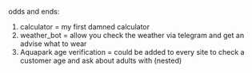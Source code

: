 odds and ends:

1) calculator = my first damned calculator
2) weather_bot = allow you check the weather via telegram and get an advise what to wear
3) Aquapark age verification = could be added to every site to check a customer age and ask about adults with (nested)

